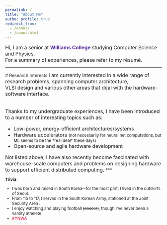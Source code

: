 ```yaml
---
permalink: /
title: "About Me"
author_profile: true
redirect_from: 
  - /about/
  - /about.html
---
```

<font size="3">
Hi, I am a senior at <a href="https://www.williams.edu" style="color:#512698; font-weight:bold;text-decoration:none">Williams College</a>
 studying Computer Science and Physics. <br/>
For a summary of experiences, please refer to my <a href="/files/kang_resume.pdf" style="text-decoration:none">
r&#233;sum&#233;</a>. <br/>
</font> 

<hr/>
# Research Interests
<font size="3">
I am currently interested in a wide range of research problems, spanning computer architecture, <br/> VLSI design and various other areas that deal with the hardware-software interface. <br/>

<br/>Thanks to my undergraduate experiences, I have been introduced to a number of interesting topics such as:<br/>

<ul>
<li>Low-power, energy-efficient architectures/systems</li>
<li>Hardware accelerators <font size="2"> (not necessarily for neural net computations, but ML seems to be the *real deal* these days)</font></li>
<li>Open-source and agile hardware development</li>
</ul>
Not listed above, I have also recently become fascinated with warehouse-scale computers and problems on designing hardware to support efficient distributed computing.
</font>
***

<font size="2">

<b>Trivia</b>
<ul>
<li> I was born and raised in South Korea--for the most part, I lived in the outskirts of Seoul.</li>
<li>From '15 to '17, I served in the South Korean Army, stationed at the  <a href="https://en.wikipedia.org/wiki/Joint_Security_Area" style="text-decoration:none"> Joint Security Area </a>. </li>
<li>I enjoy watching and playing football <s>(soccer)</s>, though I've never been a varsity athelete. </li>
<li> <span style="color:#D00027"> #YNWA </span></li>
</ul>
</font>


